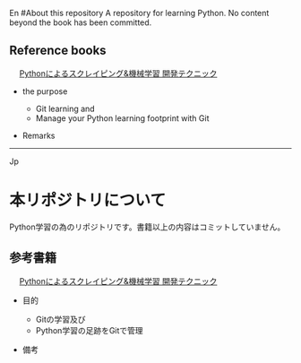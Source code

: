 En
#About this repository
 A repository for learning Python. No content beyond the book has been committed.

## Reference books
　 [Pythonによるスクレイピング&機械学習 開発テクニック](https://www.amazon.co.jp/Python%E3%81%AB%E3%82%88%E3%82%8B%E3%82%B9%E3%82%AF%E3%83%AC%E3%82%A4%E3%83%94%E3%83%B3%E3%82%B0-%E9%96%8B%E7%99%BA%E3%83%86%E3%82%AF%E3%83%8B%E3%83%83%E3%82%AF-BeautifulSoup-scikit-learn-TensorFlow%E3%82%92%E4%BD%BF%E3%81%A3%E3%81%A6%E3%81%BF%E3%82%88%E3%81%86/dp/4802610793)

* the purpose
    * Git learning and
    * Manage your Python learning footprint with Git

* Remarks

***
Jp
# 本リポジトリについて
 Python学習の為のリポジトリです。書籍以上の内容はコミットしていません。

## 参考書籍
　 [Pythonによるスクレイピング&機械学習 開発テクニック](https://www.amazon.co.jp/Python%E3%81%AB%E3%82%88%E3%82%8B%E3%82%B9%E3%82%AF%E3%83%AC%E3%82%A4%E3%83%94%E3%83%B3%E3%82%B0-%E9%96%8B%E7%99%BA%E3%83%86%E3%82%AF%E3%83%8B%E3%83%83%E3%82%AF-BeautifulSoup-scikit-learn-TensorFlow%E3%82%92%E4%BD%BF%E3%81%A3%E3%81%A6%E3%81%BF%E3%82%88%E3%81%86/dp/4802610793)

* 目的
    * Gitの学習及び
    * Python学習の足跡をGitで管理

* 備考

